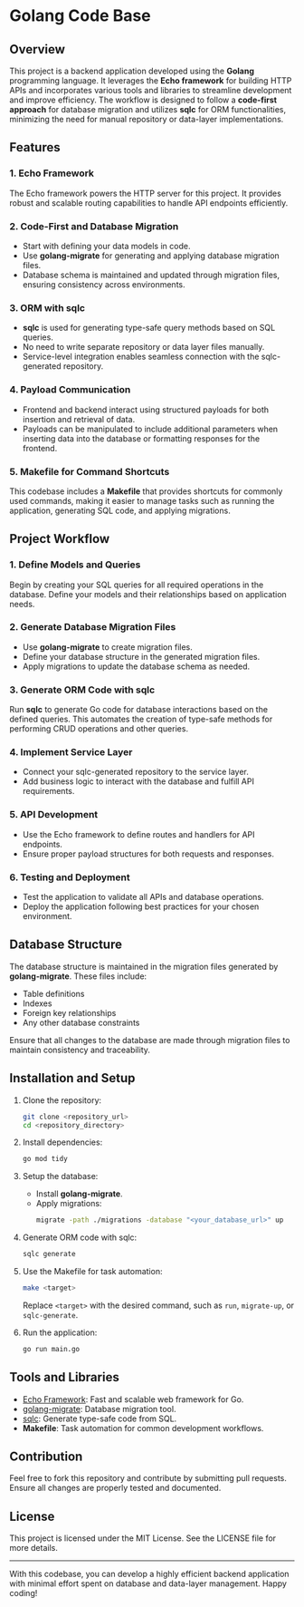 # Golang Code Base

## Overview
This project is a backend application developed using the **Golang** programming language. It leverages the **Echo framework** for building HTTP APIs and incorporates various tools and libraries to streamline development and improve efficiency. The workflow is designed to follow a **code-first approach** for database migration and utilizes **sqlc** for ORM functionalities, minimizing the need for manual repository or data-layer implementations.

## Features

### 1. **Echo Framework**
The Echo framework powers the HTTP server for this project. It provides robust and scalable routing capabilities to handle API endpoints efficiently.

### 2. **Code-First and Database Migration**
- Start with defining your data models in code.
- Use **golang-migrate** for generating and applying database migration files.
- Database schema is maintained and updated through migration files, ensuring consistency across environments.

### 3. **ORM with sqlc**
- **sqlc** is used for generating type-safe query methods based on SQL queries.
- No need to write separate repository or data layer files manually.
- Service-level integration enables seamless connection with the sqlc-generated repository.

### 4. **Payload Communication**
- Frontend and backend interact using structured payloads for both insertion and retrieval of data.
- Payloads can be manipulated to include additional parameters when inserting data into the database or formatting responses for the frontend.

### 5. **Makefile for Command Shortcuts**
This codebase includes a **Makefile** that provides shortcuts for commonly used commands, making it easier to manage tasks such as running the application, generating SQL code, and applying migrations.

## Project Workflow

### 1. Define Models and Queries
Begin by creating your SQL queries for all required operations in the database. Define your models and their relationships based on application needs.

### 2. Generate Database Migration Files
- Use **golang-migrate** to create migration files.
- Define your database structure in the generated migration files.
- Apply migrations to update the database schema as needed.

### 3. Generate ORM Code with sqlc
Run **sqlc** to generate Go code for database interactions based on the defined queries. This automates the creation of type-safe methods for performing CRUD operations and other queries.

### 4. Implement Service Layer
- Connect your sqlc-generated repository to the service layer.
- Add business logic to interact with the database and fulfill API requirements.

### 5. API Development
- Use the Echo framework to define routes and handlers for API endpoints.
- Ensure proper payload structures for both requests and responses.

### 6. Testing and Deployment
- Test the application to validate all APIs and database operations.
- Deploy the application following best practices for your chosen environment.

## Database Structure
The database structure is maintained in the migration files generated by **golang-migrate**. These files include:

- Table definitions
- Indexes
- Foreign key relationships
- Any other database constraints

Ensure that all changes to the database are made through migration files to maintain consistency and traceability.

## Installation and Setup

1. Clone the repository:
   ```bash
   git clone <repository_url>
   cd <repository_directory>
   ```

2. Install dependencies:
   ```bash
   go mod tidy
   ```

3. Setup the database:
   - Install **golang-migrate**.
   - Apply migrations:
     ```bash
     migrate -path ./migrations -database "<your_database_url>" up
     ```

4. Generate ORM code with sqlc:
   ```bash
   sqlc generate
   ```

5. Use the Makefile for task automation:
   ```bash
   make <target>
   ```
   Replace `<target>` with the desired command, such as `run`, `migrate-up`, or `sqlc-generate`.

6. Run the application:
   ```bash
   go run main.go
   ```

## Tools and Libraries
- [Echo Framework](https://echo.labstack.com/): Fast and scalable web framework for Go.
- [golang-migrate](https://github.com/golang-migrate/migrate): Database migration tool.
- [sqlc](https://github.com/kyleconroy/sqlc): Generate type-safe code from SQL.
- **Makefile**: Task automation for common development workflows.

## Contribution
Feel free to fork this repository and contribute by submitting pull requests. Ensure all changes are properly tested and documented.

## License
This project is licensed under the MIT License. See the LICENSE file for more details.

---

With this codebase, you can develop a highly efficient backend application with minimal effort spent on database and data-layer management. Happy coding!

